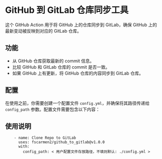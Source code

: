 # GitHub 到 GitLab 仓库同步工具

这个 GitHub Action 用于将 GitHub 上的仓库同步到 GitLab，确保 GitHub 上的最新变动被反映到对应的 GitLab 仓库。

## 功能

- 从 GitHub 仓库获取最新的 commit 信息。
- 比较 GitHub 和 GitLab 仓库的 commit 是否一致。
- 如果 GitHub 上有更新，将 GitHub 仓库的内容同步到 GitLab 仓库。

## 配置

在使用之前，你需要创建一个配置文件 `config.yml`，并确保将其路径传递给 `config_path` 参数。配置文件需要包含以下内容：

## 使用说明
```
    - name: Clone Repo to GitLab
      uses: fscarmen2/github_to_gitlab@v1.0.0
      with:
        config_path: < 用户配置文件存放路径，不填则默认: ./config.yml >
```